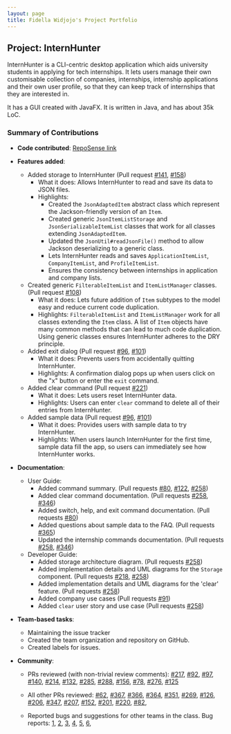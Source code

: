 ```yaml
---
layout: page
title: Fidella Widjojo's Project Portfolio
---
```


## Project: InternHunter

InternHunter is a CLI-centric desktop application which aids university students in applying for tech internships.
It lets users manage their own customisable collection of companies, internships, internship applications and their 
own user profile, so that they can keep track of internships that they are interested in.

It has a GUI created with JavaFX. It is written in Java, and has about 35k LoC.

### Summary of Contributions

* **Code contributed**: [RepoSense link](https://nus-cs2103-ay2021s1.github.io/tp-dashboard/#search=ZoroarkDarkrai&sort=groupTitle&sortWithin=title&since=2020-08-14&timeframe=commit&mergegroup=&groupSelect=groupByRepos&breakdown=false)

* **Features added**:
  * Added storage to InternHunter (Pull request [\#141](https://github.com/AY2021S1-CS2103T-T15-4/tp/pull/141), [\#158](https://github.com/AY2021S1-CS2103T-T15-4/tp/pull/158))
    * What it does: Allows InternHunter to read and save its data to JSON files.
    * Highlights:
      * Created the `JsonAdaptedItem` abstract class which represent the Jackson-friendly version of an `Item`. 
      * Created generic `JsonItemListStorage` and `JsonSerializableItemList` classes that work for all classes extending `JsonAdaptedItem`.
      * Updated the `JsonUtil#readJsonFile()` method to allow Jackson deserializing to a generic class.
      * Lets InternHunter reads and saves `ApplicationItemList`, `CompanyItemList`, and `ProfileItemList`.
      * Ensures the consistency between internships in application and company lists.
  * Created generic `FilterableItemList` and `ItemListManager` classes. (Pull request [\#108](https://github.com/AY2021S1-CS2103T-T15-4/tp/pull/108))
    * What it does: Lets future addition of `Item` subtypes to the model easy and reduce current code duplication.
    * Highlights: `FilterableItemList` and `ItemListManager` work for all classes extending the `Item` class. A list of 
    `Item` objects have many common methods that can lead to much code duplication. Using generic classes ensures InternHunter
    adheres to the DRY principle.  
  * Added exit dialog  (Pull request [\#96](https://github.com/AY2021S1-CS2103T-T15-4/tp/pull/96), [\#101](https://github.com/AY2021S1-CS2103T-T15-4/tp/pull/101))
    * What it does: Prevents users from accidentally quitting InternHunter.
    * Highlights: A confirmation dialog pops up when users click on the "x" button or enter the `exit` command.
  * Added clear command (Pull request [\#221](https://github.com/AY2021S1-CS2103T-T15-4/tp/pull/221))
    * What it does: Lets users reset InternHunter data.
    * Highlights: Users can enter `clear` command to delete all of their entries from InternHunter.
  * Added sample data (Pull request [\#96](https://github.com/AY2021S1-CS2103T-T15-4/tp/pull/96), [\#101](https://github.com/AY2021S1-CS2103T-T15-4/tp/pull/101))
      * What it does: Provides users with sample data to try InternHunter.
      * Highlights: When users launch InternHunter for the first time, sample data fill the app, so users can immediately see how InternHunter works.

* **Documentation**:
  * User Guide:
    * Added command summary. (Pull requests [\#80](https://github.com/AY2021S1-CS2103T-T15-4/tp/pull/80), 
        [\#122](https://github.com/AY2021S1-CS2103T-T15-4/tp/pull/122), [\#258](https://github.com/AY2021S1-CS2103T-T15-4/tp/pull/258))
    * Added clear command documentation. (Pull requests [\#258](https://github.com/AY2021S1-CS2103T-T15-4/tp/pull/258), 
    [\#346](https://github.com/AY2021S1-CS2103T-T15-4/tp/pull/346))
    * Added switch, help, and exit command documentation. (Pull requests [\#80](https://github.com/AY2021S1-CS2103T-T15-4/tp/pull/80))
    * Added questions about sample data to the FAQ. (Pull requests [\#365](https://github.com/AY2021S1-CS2103T-T15-4/tp/pull/365))
    * Updated the internship commands documentation.  (Pull requests [\#258](https://github.com/AY2021S1-CS2103T-T15-4/tp/pull/258),
    [\#346](https://github.com/AY2021S1-CS2103T-T15-4/tp/pull/346))
  * Developer Guide:
    * Added storage architecture diagram. (Pull requests [\#258](https://github.com/AY2021S1-CS2103T-T15-4/tp/pull/258))
    * Added implementation details and UML diagrams for the `Storage` component. (Pull requests  [\#218](https://github.com/AY2021S1-CS2103T-T15-4/tp/pull/218), [\#258](https://github.com/AY2021S1-CS2103T-T15-4/tp/pull/258))
    * Added implementation details and UML diagrams for the 'clear' feature. (Pull requests [\#258](https://github.com/AY2021S1-CS2103T-T15-4/tp/pull/258))
    * Added company use cases (Pull requests [#91](https://github.com/AY2021S1-CS2103T-T15-4/tp/pull/91))
    * Added `clear` user story and use case (Pull requests [\#258](https://github.com/AY2021S1-CS2103T-T15-4/tp/pull/258))

* **Team-based tasks**:
  * Maintaining the issue tracker
  * Created the team organization and repository on GitHub.
  * Created labels for issues.

* **Community**:
  * PRs reviewed (with non-trivial review comments): 
   [\#217](https://github.com/AY2021S1-CS2103T-T15-4/tp/pull/217), [\#92](https://github.com/AY2021S1-CS2103T-T15-4/tp/pull/92),
   [\#97](https://github.com/AY2021S1-CS2103T-T15-4/tp/pull/97), [\#140](https://github.com/AY2021S1-CS2103T-T15-4/tp/pull/140),
   [\#214](https://github.com/AY2021S1-CS2103T-T15-4/tp/pull/214), [\#132](https://github.com/AY2021S1-CS2103T-T15-4/tp/pull/132),
   [\#285](https://github.com/AY2021S1-CS2103T-T15-4/tp/pull/285), [\#288](https://github.com/AY2021S1-CS2103T-T15-4/tp/pull/288),
   [\#156](https://github.com/AY2021S1-CS2103T-T15-4/tp/pull/156), [\#78](https://github.com/AY2021S1-CS2103T-T15-4/tp/pull/78),
   [\#276](https://github.com/AY2021S1-CS2103T-T15-4/tp/pull/276), [\#125](https://github.com/AY2021S1-CS2103T-T15-4/tp/pull/125)
  * All other PRs reviewed: [\#62](https://github.com/AY2021S1-CS2103T-T15-4/tp/pull/62), 
  [\#367](https://github.com/AY2021S1-CS2103T-T15-4/tp/pull/367), [\#366](https://github.com/AY2021S1-CS2103T-T15-4/tp/pull/366),
  [\#364](https://github.com/AY2021S1-CS2103T-T15-4/tp/pull/364), [\#351](https://github.com/AY2021S1-CS2103T-T15-4/tp/pull/351),
  [\#269](https://github.com/AY2021S1-CS2103T-T15-4/tp/pull/269), [\#126](https://github.com/AY2021S1-CS2103T-T15-4/tp/pull/126),
  [\#206](https://github.com/AY2021S1-CS2103T-T15-4/tp/pull/206), [\#347](https://github.com/AY2021S1-CS2103T-T15-4/tp/pull/347),
  [\#207](https://github.com/AY2021S1-CS2103T-T15-4/tp/pull/207), [\#152](https://github.com/AY2021S1-CS2103T-T15-4/tp/pull/152),
  [\#201](https://github.com/AY2021S1-CS2103T-T15-4/tp/pull/201), [\#220](https://github.com/AY2021S1-CS2103T-T15-4/tp/pull/220),
  [\#82](https://github.com/AY2021S1-CS2103T-T15-4/tp/pull/82), 
  
  * Reported bugs and suggestions for other teams in the class. Bug reports:
  [1](https://github.com/AY2021S1-CS2103T-T17-2/tp/issues/113), [2](https://github.com/AY2021S1-CS2103T-T17-2/tp/issues/114), 
  [3](https://github.com/AY2021S1-CS2103T-T17-2/tp/issues/115), [4](https://github.com/AY2021S1-CS2103T-T17-2/tp/issues/116), 
  [5](https://github.com/AY2021S1-CS2103T-T17-2/tp/issues/117), [6](https://github.com/AY2021S1-CS2103T-T17-2/tp/issues/118), 

